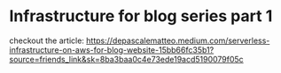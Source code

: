 # Infrastructure for blog series part 1

checkout the article: https://depascalematteo.medium.com/serverless-infrastructure-on-aws-for-blog-website-15bb66fc35b1?source=friends_link&sk=8ba3baa0c4e73ede19acd5190079f05c